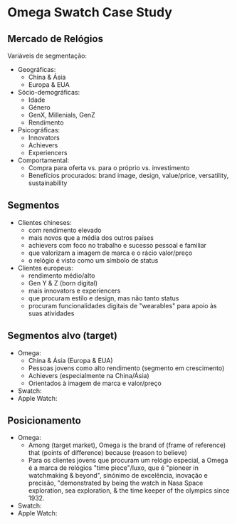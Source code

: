 # Omega Swatch Case Study

## Mercado de Relógios

Variáveis de segmentação:
- Geográficas:
  - China & Ásia
  - Europa & EUA
- Sócio-demográficas:
  - Idade
  - Género
  - GenX, Millenials, GenZ
  - Rendimento
- Psicográficas:
  - Innovators
  - Achievers
  - Experiencers
- Comportamental:
  - Compra para oferta vs. para o próprio vs. investimento
  - Benefícios procurados: brand image, design, value/price, versatility, sustainability

## Segmentos

- Clientes chineses:
  - com rendimento elevado
  - mais novos que a média dos outros países
  - achievers com foco no trabalho e sucesso pessoal e familiar
  - que valorizam a imagem de marca e o rácio valor/preço
  - o relógio é visto como um símbolo de status
- Clientes europeus:
  - rendimento médio/alto
  - Gen Y & Z (born digital)
  - mais innovators e experiencers
  - que procuram estilo e design, mas não tanto status
  - procuram funcionalidades digitais de "wearables" para apoio às suas atividades

## Segmentos alvo (target)
- Omega:
  - China & Ásia (Europa & EUA)
  - Pessoas jovens como alto rendimento (segmento em crescimento)
  - Achievers (especialmente na China/Ásia)
  - Orientados à imagem de marca e valor/preço
- Swatch: 
- Apple Watch:

## Posicionamento

- Omega:
  - Among (target market), Omega is the brand of (frame of reference) that (points of difference) because (reason to believe)
  - Para os clientes jovens que procuram um relógio especial, a Omega é a marca de relógios "time piece"/luxo, que é "pioneer in watchmaking & beyond", sinónimo de excelência, inovação e precisão, "demonstrated by being the watch in Nasa Space exploration, sea exploration, & the time keeper of the olympics since 1932.
- Swatch: 
- Apple Watch: 